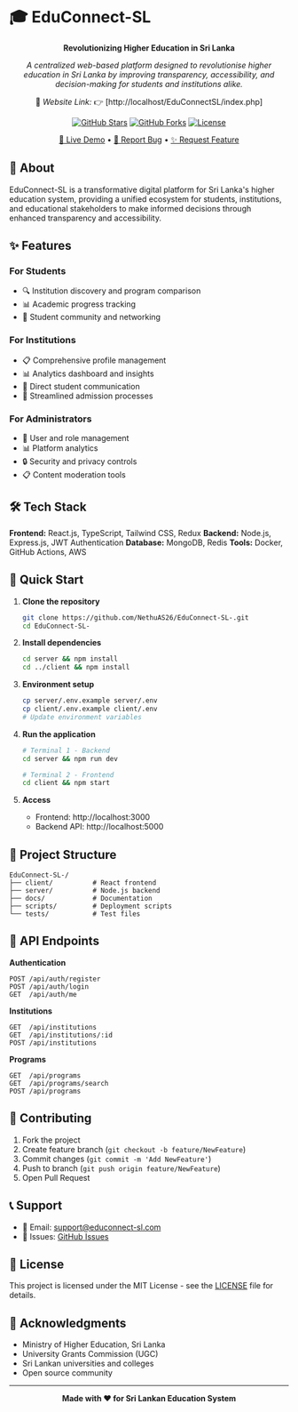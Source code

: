 # 🎓 EduConnect-SL

<div align="center">

**Revolutionizing Higher Education in Sri Lanka**

*A centralized web-based platform designed to revolutionise higher education in Sri Lanka by improving transparency, accessibility, and decision-making for students and institutions alike.*

🚀 *Website Link:* 👉 [http://localhost/EduConnectSL/index.php]

[![GitHub Stars](https://img.shields.io/github/stars/NethuAS26/EduConnect-SL-?style=social)](https://github.com/NethuAS26/EduConnect-SL-/stargazers)
[![GitHub Forks](https://img.shields.io/github/forks/NethuAS26/EduConnect-SL-?style=social)](https://github.com/NethuAS26/EduConnect-SL-/network/members)
[![License](https://img.shields.io/badge/license-MIT-blue.svg)](LICENSE)

[🚀 Live Demo](#) • [🐛 Report Bug](https://github.com/NethuAS26/EduConnect-SL-/issues) • [✨ Request Feature](https://github.com/NethuAS26/EduConnect-SL-/issues)

</div>

## 🌟 About

EduConnect-SL is a transformative digital platform for Sri Lanka's higher education system, providing a unified ecosystem for students, institutions, and educational stakeholders to make informed decisions through enhanced transparency and accessibility.

## ✨ Features

### For Students
- 🔍 Institution discovery and program comparison
- 📊 Academic progress tracking
- 💬 Student community and networking
  
### For Institutions
- 📋 Comprehensive profile management
- 📊 Analytics dashboard and insights
- 📢 Direct student communication
- 📝 Streamlined admission processes

### For Administrators
- 👥 User and role management
- 📊 Platform analytics
- 🔒 Security and privacy controls
- 📋 Content moderation tools

## 🛠️ Tech Stack

**Frontend:** React.js, TypeScript, Tailwind CSS, Redux
**Backend:** Node.js, Express.js, JWT Authentication
**Database:** MongoDB, Redis
**Tools:** Docker, GitHub Actions, AWS

## 🚀 Quick Start

1. **Clone the repository**
   ```bash
   git clone https://github.com/NethuAS26/EduConnect-SL-.git
   cd EduConnect-SL-
   ```

2. **Install dependencies**
   ```bash
   cd server && npm install
   cd ../client && npm install
   ```

3. **Environment setup**
   ```bash
   cp server/.env.example server/.env
   cp client/.env.example client/.env
   # Update environment variables
   ```

4. **Run the application**
   ```bash
   # Terminal 1 - Backend
   cd server && npm run dev
   
   # Terminal 2 - Frontend  
   cd client && npm start
   ```

5. **Access**
   - Frontend: http://localhost:3000
   - Backend API: http://localhost:5000

## 📁 Project Structure

```
EduConnect-SL-/
├── client/          # React frontend
├── server/          # Node.js backend
├── docs/            # Documentation
├── scripts/         # Deployment scripts
└── tests/           # Test files
```

## 🔗 API Endpoints

**Authentication**
```
POST /api/auth/register
POST /api/auth/login  
GET  /api/auth/me
```

**Institutions**
```
GET  /api/institutions
GET  /api/institutions/:id
POST /api/institutions
```

**Programs**
```
GET  /api/programs
GET  /api/programs/search
POST /api/programs
```

## 🤝 Contributing

1. Fork the project
2. Create feature branch (`git checkout -b feature/NewFeature`)
3. Commit changes (`git commit -m 'Add NewFeature'`)
4. Push to branch (`git push origin feature/NewFeature`)
5. Open Pull Request

## 📞 Support

- 📧 Email: support@educonnect-sl.com
- 🐛 Issues: [GitHub Issues](https://github.com/NethuAS26/EduConnect-SL-/issues)

## 📄 License

This project is licensed under the MIT License - see the [LICENSE](LICENSE) file for details.

## 🙏 Acknowledgments

- Ministry of Higher Education, Sri Lanka
- University Grants Commission (UGC)
- Sri Lankan universities and colleges
- Open source community

---

<div align="center">

**Made with ❤️ for Sri Lankan Education System**

</div>
